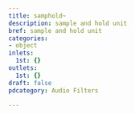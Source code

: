```yaml
---
title: samphold~
description: sample and hold unit
bref: sample and hold unit
categories:
- object
inlets:
  1st: {}
outlets:
  1st: {}
draft: false
pdcategory: Audio Filters

---
```


